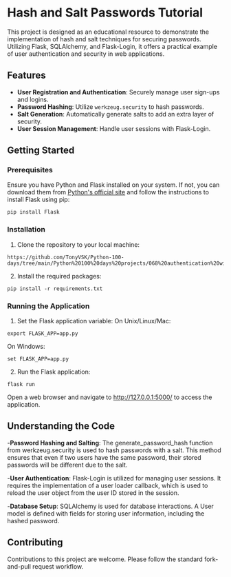 # Hash and Salt Passwords Tutorial

This project is designed as an educational resource to demonstrate the implementation of hash and salt techniques for securing passwords. Utilizing Flask, SQLAlchemy, and Flask-Login, it offers a practical example of user authentication and security in web applications.

## Features

- **User Registration and Authentication**: Securely manage user sign-ups and logins.
- **Password Hashing**: Utilize `werkzeug.security` to hash passwords.
- **Salt Generation**: Automatically generate salts to add an extra layer of security.
- **User Session Management**: Handle user sessions with Flask-Login.

## Getting Started

### Prerequisites

Ensure you have Python and Flask installed on your system. If not, you can download them from [Python's official site](https://www.python.org/downloads/) and follow the instructions to install Flask using pip:

```
pip install Flask
```

### Installation
1. Clone the repository to your local machine:
```
https://github.com/TonyVSK/Python-100-days/tree/main/Python%20100%20days%20projects/068%20authentication%20with%20flask
```
2. Install the required packages:
```
pip install -r requirements.txt
```

### Running the Application
1. Set the Flask application variable:
On Unix/Linux/Mac:
```
export FLASK_APP=app.py
```
On Windows:
```
set FLASK_APP=app.py
```

2. Run the Flask application:
```
flask run
```
Open a web browser and navigate to http://127.0.0.1:5000/ to access the application.


## Understanding the Code
-**Password Hashing and Salting**: The generate_password_hash function from werkzeug.security is used to hash passwords with a salt. This method ensures that even if two users have the same password, their stored passwords will be different due to the salt.

-**User Authentication**: Flask-Login is utilized for managing user sessions. It requires the implementation of a user loader callback, which is used to reload the user object from the user ID stored in the session.

-**Database Setup**: SQLAlchemy is used for database interactions. A User model is defined with fields for storing user information, including the hashed password.


## Contributing
Contributions to this project are welcome. Please follow the standard fork-and-pull request workflow.